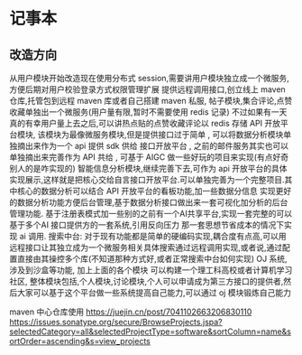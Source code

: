 # 记事本
## 改造方向
从用户模块开始改造现在使用分布式 session,需要讲用户模块独立成一个微服务,方便后期对用户校验登录方式权限管理扩展
提供远程调用接口,创立线上 maven 仓库,托管包到远程 maven 库或者自己搭建 maven 私服,
帖子模块,集合评论,点赞收藏单独出一个微服务(用户量有限,暂时不需要使用 redis 记录) 不过如果有一天真的有幸用户量上去之后,可以讲热点贴的点赞收藏评论以 redis 存储
API 开放平台模块, 该模块为最像微服务模块,但是提供接口过于简单 , 可以将数据分析模块单独摘出来作为一个 api 提供 sdk 供给 接口开放平台 , 之前的邮件服务其实也可以单独摘出来完善作为 API 
共给 , 可基于 AIGC 做一些好玩的项目来实现(有点好奇别人的是咋实现的)
智能信息分析模块,继续完善下去,可作为 api 开放平台的具体实现展示,这样就是把核心交给自言接口开放平台.可以单独完善为一个完整项目.其中核心的数据分析可以结合 API 开放平台的看板功能,加一些数据分信息
实现更好的数据分析功能方便后台管理,基于数据分析接口做出来一套可视化加分析的后台管理功能. 基于注册表模式加一些别的之前有一个AI共享平台,实现一套完整的可以基于多个AI 接口提供方的一套系统,引用反向压力
那一套思想节省成本的情况下实现 ai 调用.
搜索中台: 对于现有功能都是简单的硬编码实现,耦合度有点高,可以用远程接口让其独立成为一个微服务相关具体搜索通过远程调用实现,或者说,通过配置直接由其操控多个库(不知道那种方式好,或者正常搜索中台如何实现)
OJ 系统,涉及到沙盒等功能, 加上上面的各个模块 可以构建一个理工科高校或者计算机学习社区,
整体模块包括,个人模块,讨论模块,个人可以申请成为第三方接口的提供者,然后大家可以基于这个平台做一些系统提高自己能力,可以通过 oj 模块锻炼自己能力

maven 中心仓库使用
https://juejin.cn/post/7041102663206830110
https://issues.sonatype.org/secure/BrowseProjects.jspa?selectedCategory=all&selectedProjectType=software&sortColumn=name&sortOrder=ascending&s=view_projects

